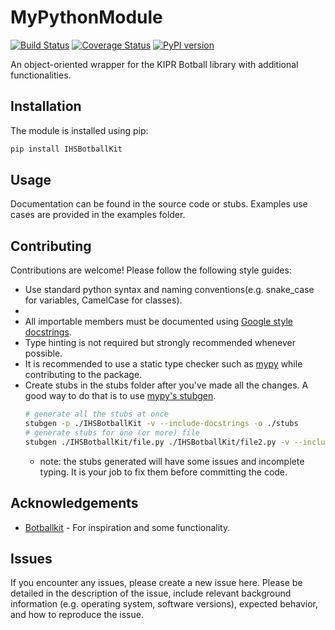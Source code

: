 # MyPythonModule

[![Build Status](https://travis-ci.com/yourusername/MyPythonModule.svg?branch=main)](https://travis-ci.com/yourusername/MyPythonModule)
[![Coverage Status](https://coveralls.io/repos/github/yourusername/MyPythonModule/badge.svg?branch=main)](https://coveralls.io/github/yourusername/MyPythonModule?branch=main)
[![PyPI version](https://badge.fury.io/py/MyPythonModule.svg)](https://badge.fury.io/py/MyPythonModule)

An object-oriented wrapper for the KIPR Botball library with additional functionalities. 

## Installation

The module is installed using pip:

```bash
pip install IHSBotballKit
```
## Usage

Documentation can be found in the source code or stubs. Examples use cases are provided in the examples folder. 

## Contributing

Contributions are welcome! Please follow the following style guides:
* Use standard python syntax and naming conventions(e.g. snake_case for variables, CamelCase for classes).
* 
* All importable members must be documented using [Google style docstrings](https://sphinxcontrib-napoleon.readthedocs.io/en/latest/example_google.html).
* Type hinting is not required but strongly recommended whenever possible.
* It is recommended to use a static type checker such as [mypy](https://mypy.readthedocs.io/en/stable/) while contributing to the package.
* Create stubs in the stubs folder after you've made all the changes. A good way to do that is to use [mypy's stubgen](https://mypy.readthedocs.io/en/stable/stubgen.html).
    ```bash
    # generate all the stubs at once
    stubgen -p ./IHSBotballKit -v --include-docstrings -o ./stubs
    # generate stubs for one (or more) file
    stubgen ./IHSBotballKit/file.py ./IHSBotballKit/file2.py -v --include-docstrings -0 ./stubs
    ```
    * note: the stubs generated will have some issues and incomplete typing. It is your job to fix them before committing the code.

## Acknowledgements

* [Botballkit](https://pypi.org/project/BotballKit/) - For inspiration and some functionality.
## Issues

If you encounter any issues, please create a new issue here. Please be detailed in the description of the issue, include relevant background information (e.g. operating system, software versions), expected behavior, and how to reproduce the issue.